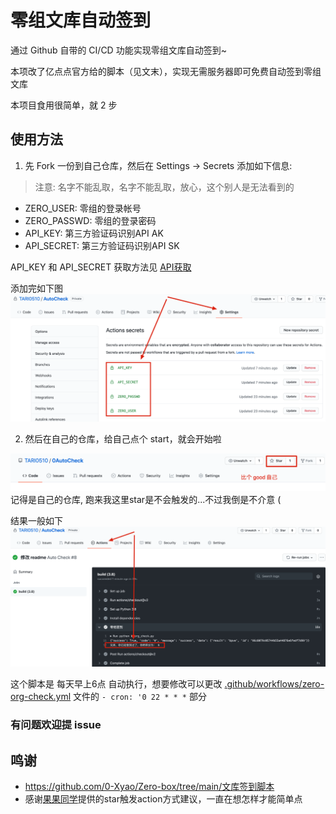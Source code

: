 # 零组文库自动签到
通过 Github 自带的 CI/CD 功能实现零组文库自动签到~

本项改了亿点点官方给的脚本（见文末），实现无需服务器即可免费自动签到零组文库

本项目食用很简单，就 2 步
## 使用方法

1. 先 Fork 一份到自己仓库，然后在 Settings -> Secrets 添加如下信息:
> 注意: 名字不能乱取，名字不能乱取，放心，这个别人是无法看到的
+ ZERO_USER: 零组的登录帐号
+ ZERO_PASSWD: 零组的登录密码
+ API_KEY: 第三方验证码识别API AK
+ API_SECRET: 第三方验证码识别API SK

API_KEY 和 API_SECRET 获取方法见 [API获取](./API获取.md)

添加完如下图
![step1.png](./doc/step1.png)

2. 然后在自己的仓库，给自己点个 start，就会开始啦

![img.png](./doc/step2.png)
记得是自己的仓库, 跑来我这里star是不会触发的...不过我倒是不介意 (

结果一般如下
![result.png](./doc/result.png)

这个脚本是 每天早上6点 自动执行，想要修改可以更改 [.github/workflows/zero-org-check.yml](./.github/workflows/zero-org-check.yml) 文件的 `- cron: '0 22 * * *`
 部分

### 有问题欢迎提 issue

## 鸣谢
+ https://github.com/0-Xyao/Zero-box/tree/main/文库签到脚本
+ 感谢[果果同学](https:///github.com/imguoguo)提供的star触发action方式建议，一直在想怎样才能简单点

